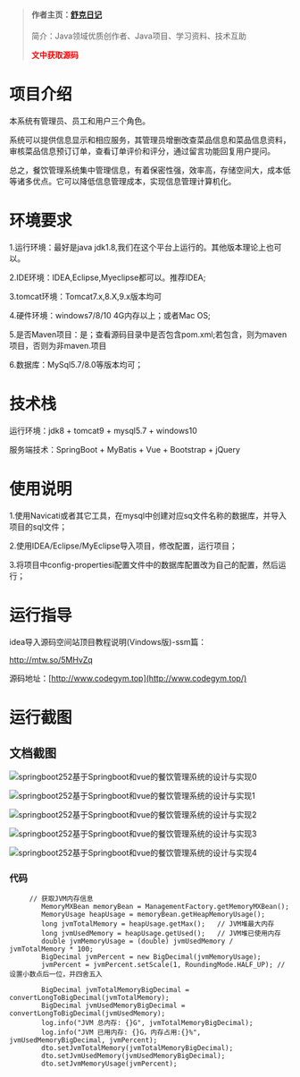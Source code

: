 > #### 作者主页：[舒克日记](https://blog.csdn.net/cativen)
>
>  简介：Java领域优质创作者、Java项目、学习资料、技术互助
>
> <b><font color=red>文中获取源码</font></b>

# 项目介绍

本系统有管理员、员工和用户三个角色。

系统可以提供信息显示和相应服务，其管理员增删改查菜品信息和菜品信息资料，审核菜品信息预订订单，查看订单评价和评分，通过留言功能回复用户提问。

总之，餐饮管理系统集中管理信息，有着保密性强，效率高，存储空间大，成本低等诸多优点。它可以降低信息管理成本，实现信息管理计算机化。

# 环境要求

1.运行环境：最好是java jdk1.8,我们在这个平台上运行的。其他版本理论上也可以。

2.IDE环境：IDEA,Eclipse,Myeclipse都可以。推荐IDEA;

3.tomcat环境：Tomcat7.x,8.X,9.x版本均可

4.硬件环境：windows7/8/10 4G内存以上；或者Mac OS;

5.是否Maven项目：是；查看源码目录中是否包含pom.xml;若包含，则为maven项目，否则为非maven.项目

6.数据库：MySql5.7/8.0等版本均可；

# 技术栈

运行环境：jdk8 + tomcat9 + mysql5.7 + windows10

服务端技术：SpringBoot + MyBatis + Vue + Bootstrap + jQuery

# 使用说明

1.使用Navicati或者其它工具，在mysql中创建对应sq文件名称的数据库，并导入项目的sql文件；

2.使用IDEA/Eclipse/MyEclipse导入项目，修改配置，运行项目；

3.将项目中config-propertiesi配置文件中的数据库配置改为自己的配置，然后运行；

# 运行指导

idea导入源码空间站顶目教程说明(Vindows版)-ssm篇：

http://mtw.so/5MHvZq

源码地址：[http://www.codegym.top](http://www.codegym.top/)


# 运行截图

## 文档截图

![springboot252基于Springboot和vue的餐饮管理系统的设计与实现0](https://img-blog.csdnimg.cn/img_convert/9b9fb2baa447e8b094fb36e221a13c58.png)

![springboot252基于Springboot和vue的餐饮管理系统的设计与实现1](https://img-blog.csdnimg.cn/img_convert/d9311887d8dc7d4c8f536e37f9d8757b.png)

![springboot252基于Springboot和vue的餐饮管理系统的设计与实现2](https://img-blog.csdnimg.cn/img_convert/08524989e28df93a2f9709a1534d80b2.png)

![springboot252基于Springboot和vue的餐饮管理系统的设计与实现3](https://img-blog.csdnimg.cn/img_convert/eabdf647b9218079a261f48fd8b23aa0.png)

![springboot252基于Springboot和vue的餐饮管理系统的设计与实现4](https://img-blog.csdnimg.cn/img_convert/eba0de5a51a115c82b199e1380454103.png)

### 代码

```
     // 获取JVM内存信息
        MemoryMXBean memoryBean = ManagementFactory.getMemoryMXBean();
        MemoryUsage heapUsage = memoryBean.getHeapMemoryUsage();
        long jvmTotalMemory = heapUsage.getMax();   // JVM堆最大内存
        long jvmUsedMemory = heapUsage.getUsed();   // JVM堆已使用内存
        double jvmMemoryUsage = (double) jvmUsedMemory / jvmTotalMemory * 100;
        BigDecimal jvmPercent = new BigDecimal(jvmMemoryUsage);
        jvmPercent = jvmPercent.setScale(1, RoundingMode.HALF_UP); // 设置小数点后一位，并四舍五入

        BigDecimal jvmTotalMemoryBigDecimal = convertLongToBigDecimal(jvmTotalMemory);
        BigDecimal jvmUsedMemoryBigDecimal = convertLongToBigDecimal(jvmUsedMemory);
        log.info("JVM 总内存: {}G", jvmTotalMemoryBigDecimal);
        log.info("JVM 已用内存: {}G，内存占用:{}%", jvmUsedMemoryBigDecimal, jvmPercent);
        dto.setJvmTotalMemory(jvmTotalMemoryBigDecimal);
        dto.setJvmUsedMemory(jvmUsedMemoryBigDecimal);
        dto.setJvmMemoryUsage(jvmPercent);
```
